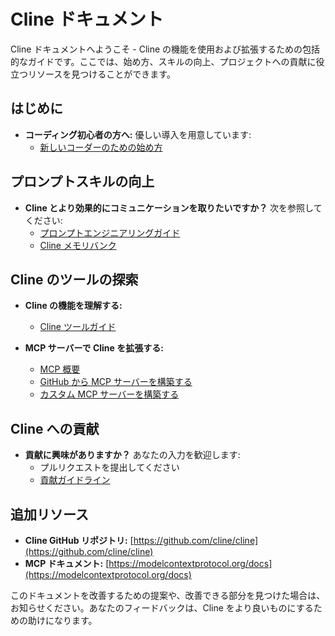 # Cline ドキュメント

Cline ドキュメントへようこそ - Cline の機能を使用および拡張するための包括的なガイドです。ここでは、始め方、スキルの向上、プロジェクトへの貢献に役立つリソースを見つけることができます。

## はじめに

- **コーディング初心者の方へ:** 優しい導入を用意しています:
  - [新しいコーダーのための始め方](getting-started-new-coders/README.md)

## プロンプトスキルの向上

- **Cline とより効果的にコミュニケーションを取りたいですか？** 次を参照してください:
  - [プロンプトエンジニアリングガイド](prompting/README.md)
  - [Cline メモリバンク](prompting/custom%20instructions%20library/cline-memory-bank.md)

## Cline のツールの探索

- **Cline の機能を理解する:**
  - [Cline ツールガイド](tools/cline-tools-guide.md)

- **MCP サーバーで Cline を拡張する:**
  - [MCP 概要](mcp/README.md)
  - [GitHub から MCP サーバーを構築する](mcp/mcp-server-from-github.md)
  - [カスタム MCP サーバーを構築する](mcp/mcp-server-from-scratch.md)

## Cline への貢献

- **貢献に興味がありますか？** あなたの入力を歓迎します:
  - プルリクエストを提出してください
  - [貢献ガイドライン](CONTRIBUTING.md)

## 追加リソース

- **Cline GitHub リポジトリ:** [https://github.com/cline/cline](https://github.com/cline/cline)
- **MCP ドキュメント:** [https://modelcontextprotocol.org/docs](https://modelcontextprotocol.org/docs)

このドキュメントを改善するための提案や、改善できる部分を見つけた場合は、お知らせください。あなたのフィードバックは、Cline をより良いものにするための助けになります。
